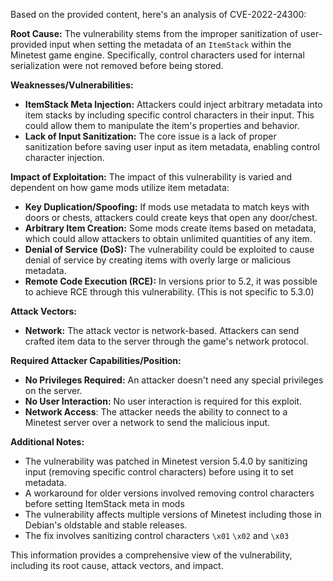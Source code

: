Based on the provided content, here's an analysis of CVE-2022-24300:

**Root Cause:**
The vulnerability stems from the improper sanitization of user-provided input when setting the metadata of an `ItemStack` within the Minetest game engine. Specifically, control characters used for internal serialization were not removed before being stored.

**Weaknesses/Vulnerabilities:**
- **ItemStack Meta Injection:** Attackers could inject arbitrary metadata into item stacks by including specific control characters in their input. This could allow them to manipulate the item's properties and behavior.
- **Lack of Input Sanitization:** The core issue is a lack of proper sanitization before saving user input as item metadata, enabling control character injection.

**Impact of Exploitation:**
The impact of this vulnerability is varied and dependent on how game mods utilize item metadata:
- **Key Duplication/Spoofing:** If mods use metadata to match keys with doors or chests, attackers could create keys that open any door/chest.
- **Arbitrary Item Creation:** Some mods create items based on metadata, which could allow attackers to obtain unlimited quantities of any item.
- **Denial of Service (DoS):** The vulnerability could be exploited to cause denial of service by creating items with overly large or malicious metadata.
- **Remote Code Execution (RCE):** In versions prior to 5.2, it was possible to achieve RCE through this vulnerability. (This is not specific to 5.3.0)

**Attack Vectors:**
- **Network:** The attack vector is network-based. Attackers can send crafted item data to the server through the game's network protocol.

**Required Attacker Capabilities/Position:**
-   **No Privileges Required:** An attacker doesn't need any special privileges on the server.
-   **No User Interaction:** No user interaction is required for this exploit.
- **Network Access**: The attacker needs the ability to connect to a Minetest server over a network to send the malicious input.

**Additional Notes:**
- The vulnerability was patched in Minetest version 5.4.0 by sanitizing input (removing specific control characters) before using it to set metadata.
- A workaround for older versions involved removing control characters before setting ItemStack meta in mods
- The vulnerability affects multiple versions of Minetest including those in Debian's oldstable and stable releases.
- The fix involves sanitizing control characters `\x01` `\x02` and `\x03`

This information provides a comprehensive view of the vulnerability, including its root cause, attack vectors, and impact.